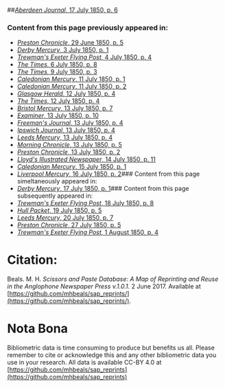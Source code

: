 ##[*Aberdeen Journal*, 17 July 1850, p. 6](https://mhbeals.github.io/sap_html/Aberdeen-Journal/Aberdeen-Journal-17-July-1850-p-6)

### Content from this page previously appeared in:
+ [*Preston Chronicle*, 29 June 1850, p. 5](https://mhbeals.github.io/sap_html/Preston-Chronicle/Preston-Chronicle-29-June-1850-p-5)
+ [*Derby Mercury*, 3 July 1850, p. 1](https://mhbeals.github.io/sap_html/Derby-Mercury/Derby-Mercury-3-July-1850-p-1)
+ [*Trewman's Exeter Flying Post*, 4 July 1850, p. 4](https://mhbeals.github.io/sap_html/Trewman's-Exeter-Flying-Post/Trewman's-Exeter-Flying-Post-4-July-1850-p-4)
+ [*The Times*, 6 July 1850, p. 8](https://mhbeals.github.io/sap_html/The-Times/The-Times-6-July-1850-p-8)
+ [*The Times*, 9 July 1850, p. 3](https://mhbeals.github.io/sap_html/The-Times/The-Times-9-July-1850-p-3)
+ [*Caledonian Mercury*, 11 July 1850, p. 1](https://mhbeals.github.io/sap_html/Caledonian-Mercury/Caledonian-Mercury-11-July-1850-p-1)
+ [*Caledonian Mercury*, 11 July 1850, p. 2](https://mhbeals.github.io/sap_html/Caledonian-Mercury/Caledonian-Mercury-11-July-1850-p-2)
+ [*Glasgow Herald*, 12 July 1850, p. 4](https://mhbeals.github.io/sap_html/Glasgow-Herald/Glasgow-Herald-12-July-1850-p-4)
+ [*The Times*, 12 July 1850, p. 4](https://mhbeals.github.io/sap_html/The-Times/The-Times-12-July-1850-p-4)
+ [*Bristol Mercury*, 13 July 1850, p. 7](https://mhbeals.github.io/sap_html/Bristol-Mercury/Bristol-Mercury-13-July-1850-p-7)
+ [*Examiner*, 13 July 1850, p. 10](https://mhbeals.github.io/sap_html/Examiner/Examiner-13-July-1850-p-10)
+ [*Freeman's Journal*, 13 July 1850, p. 4](https://mhbeals.github.io/sap_html/Freeman's-Journal/Freeman's-Journal-13-July-1850-p-4)
+ [*Ipswich Journal*, 13 July 1850, p. 4](https://mhbeals.github.io/sap_html/Ipswich-Journal/Ipswich-Journal-13-July-1850-p-4)
+ [*Leeds Mercury*, 13 July 1850, p. 4](https://mhbeals.github.io/sap_html/Leeds-Mercury/Leeds-Mercury-13-July-1850-p-4)
+ [*Morning Chronicle*, 13 July 1850, p. 5](https://mhbeals.github.io/sap_html/Morning-Chronicle/Morning-Chronicle-13-July-1850-p-5)
+ [*Preston Chronicle*, 13 July 1850, p. 2](https://mhbeals.github.io/sap_html/Preston-Chronicle/Preston-Chronicle-13-July-1850-p-2)
+ [*Lloyd's Illustrated Newspaper*, 14 July 1850, p. 11](https://mhbeals.github.io/sap_html/Lloyd's-Illustrated-Newspaper/Lloyd's-Illustrated-Newspaper-14-July-1850-p-11)
+ [*Caledonian Mercury*, 15 July 1850, p. 1](https://mhbeals.github.io/sap_html/Caledonian-Mercury/Caledonian-Mercury-15-July-1850-p-1)
+ [*Liverpool Mercury*, 16 July 1850, p. 2](https://mhbeals.github.io/sap_html/Liverpool-Mercury/Liverpool-Mercury-16-July-1850-p-2)### Content from this page simeltaneously appeared in:
+ [*Derby Mercury*, 17 July 1850, p. 1](https://mhbeals.github.io/sap_html/Derby-Mercury/Derby-Mercury-17-July-1850-p-1)### Content from this page subsequently appeared in:
+ [*Trewman's Exeter Flying Post*, 18 July 1850, p. 8](https://mhbeals.github.io/sap_html/Trewman's-Exeter-Flying-Post/Trewman's-Exeter-Flying-Post-18-July-1850-p-8)
+ [*Hull Packet*, 19 July 1850, p. 5](https://mhbeals.github.io/sap_html/Hull-Packet/Hull-Packet-19-July-1850-p-5)
+ [*Leeds Mercury*, 20 July 1850, p. 7](https://mhbeals.github.io/sap_html/Leeds-Mercury/Leeds-Mercury-20-July-1850-p-7)
+ [*Preston Chronicle*, 27 July 1850, p. 5](https://mhbeals.github.io/sap_html/Preston-Chronicle/Preston-Chronicle-27-July-1850-p-5)
+ [*Trewman's Exeter Flying Post*, 1 August 1850, p. 4](https://mhbeals.github.io/sap_html/Trewman's-Exeter-Flying-Post/Trewman's-Exeter-Flying-Post-1-August-1850-p-4)
                    
# Citation: 

Beals. M. H. *Scissors and Paste Database: A Map of Reprinting and Reuse in the Anglophone Newspaper Press v.1.0.1.* 2 June 2017. Available at [https://github.com/mhbeals/sap_reprints/](https://github.com/mhbeals/sap_reprints/). 
                    
# Nota Bona

Bibliometric data is time consuming to produce but benefits us all. Please remember to cite or acknowledge this and any other bibliometric data you use in your research. All data is available CC-BY 4.0 at [https://github.com/mhbeals/sap_reprints](https://github.com/mhbeals/sap_reprints)